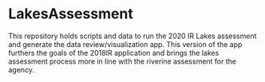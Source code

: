 # LakesAssessment
This repository holds scripts and data to run the 2020 IR Lakes assessment and generate the data review/visualization app. This version of the app furthers the goals of the 2018IR application and brings the lakes assessment process more in line with the riverine assessment for the agency.
